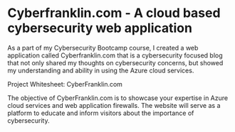 # Cyberfranklin.com - A cloud based cybersecurity web application

As a part of my Cybersecurity Bootcamp course, I created a web application called Cyberfranklin.com that is a cybersecurity focused blog that not only shared my thoughts on cybersecurity concerns, but showed my understanding and ability in using the Azure cloud services.

Project Whitesheet: CyberFranklin.com

The objective of CyberFranklin.com is to showcase your expertise in Azure cloud services and web application firewalls. The website will serve as a platform to educate and inform visitors about the importance of cybersecurity.



